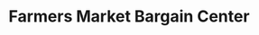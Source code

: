 ---
title: "Farmers Market Bargain Center"
url: /quezon-city/farmers-market-bargain-center/
shop: mall
---